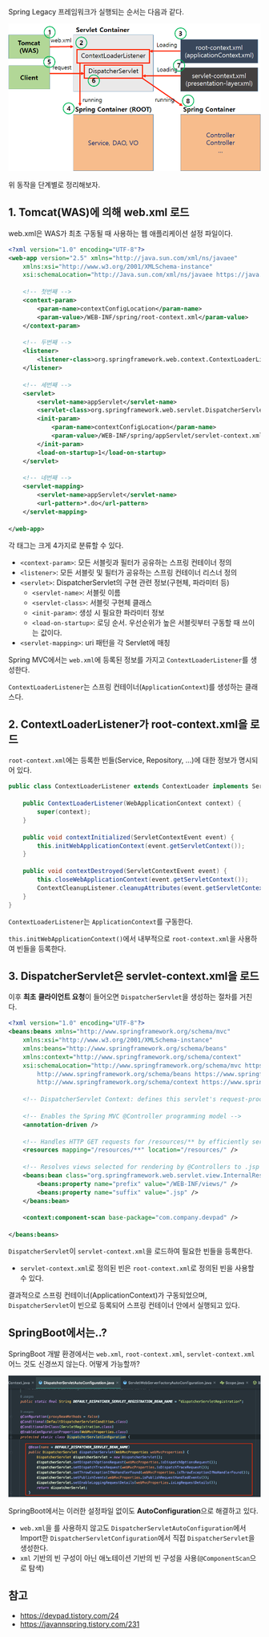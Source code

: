 Spring Legacy 프레임워크가 실행되는 순서는 다음과 같다.

![img](img.png)

위 동작을 단계별로 정리해보자.

## 1. Tomcat(WAS)에 의해 **web.xml** 로드

web.xml은 WAS가 최초 구동될 때 사용하는 웹 애플리케이션 설정 파일이다.

```xml
<?xml version="1.0" encoding="UTF-8"?>
<web-app version="2.5" xmlns="http://java.sun.com/xml/ns/javaee"
    xmlns:xsi="http://www.w3.org/2001/XMLSchema-instance"
    xsi:schemaLocation="http://Java.sun.com/xml/ns/javaee https://java.sun.com/xml/ns/javaee/web-app_2_5.xsd">

    <!-- 첫번째 -->
    <context-param>
        <param-name>contextConfigLocation</param-name>
        <param-value>/WEB-INF/spring/root-context.xml</param-value>
    </context-param>
    
    <!-- 두번째 -->
    <listener>
        <listener-class>org.springframework.web.context.ContextLoaderListener</listener-class>
    </listener>

    <!-- 세번째 -->
    <servlet>
        <servlet-name>appServlet</servlet-name>
        <servlet-class>org.springframework.web.servlet.DispatcherServlet</servlet-class>
        <init-param>
            <param-name>contextConfigLocation</param-name>
            <param-value>/WEB-INF/spring/appServlet/servlet-context.xml</param-value>
        </init-param>
        <load-on-startup>1</load-on-startup>
    </servlet>

    <!-- 네번째 -->
    <servlet-mapping>
        <servlet-name>appServlet</servlet-name>
        <url-pattern>*.do</url-pattern>
    </servlet-mapping>

</web-app>
```

각 태그는 크게 4가지로 분류할 수 있다.

- `<context-param>`: 모든 서블릿과 필터가 공유하는 스프링 컨테이너 정의
- `<listener>`: 모든 서블릿 및 필터가 공유하는 스프링 컨테이너 리스너 정의
- `<servlet>`: DispatcherServlet의 구현 관련 정보(구현체, 파라미터 등) 
    - `<servlet-name>`: 서블릿 이름
    - `<servlet-class>`: 서블릿 구현체 클래스
    - `<init-param>`: 생성 시 필요한 파라미터 정보 
    - `<load-on-startup>`: 로딩 순서. 우선순위가 높은 서블릿부터 구동할 때 쓰이는 값이다.
- `<servlet-mapping>`: uri 패턴을 각 Servlet에 매칭

Spring MVC에서는 `web.xml`에 등록된 정보를 가지고 `ContextLoaderListener`를 생성한다.

`ContextLoaderListener`는 스프링 컨테이너(`ApplicationContext`)를 생성하는 클래스다.

## 2. **ContextLoaderListener**가 **root-context.xml**을 로드

`root-context.xml`에는 등록한 빈들(Service, Repository, ...)에 대한 정보가 명시되어 있다.

```java
public class ContextLoaderListener extends ContextLoader implements ServletContextListener {

    public ContextLoaderListener(WebApplicationContext context) {
        super(context);
    }

    public void contextInitialized(ServletContextEvent event) {
        this.initWebApplicationContext(event.getServletContext());
    }

    public void contextDestroyed(ServletContextEvent event) {
        this.closeWebApplicationContext(event.getServletContext());
        ContextCleanupListener.cleanupAttributes(event.getServletContext());
    }
}
```

`ContextLoaderListener`는 `ApplicationContext`를 구동한다.

`this.initWebApplicationContext()`에서 내부적으로 `root-context.xml`을 사용하여 빈들을 등록한다. 

## 3. **DispatcherServlet**은 **servlet-context.xml**을 로드 

이후 **최초** **클라이언트 요청**이 들어오면 `DispatcherServlet`을 생성하는 절차를 거친다.

```xml
<?xml version="1.0" encoding="UTF-8"?>
<beans:beans xmlns="http://www.springframework.org/schema/mvc"
    xmlns:xsi="http://www.w3.org/2001/XMLSchema-instance"
    xmlns:beans="http://www.springframework.org/schema/beans"
    xmlns:context="http://www.springframework.org/schema/context"
    xsi:schemaLocation="http://www.springframework.org/schema/mvc https://www.springframework.org/schema/mvc/spring-mvc.xsd
        http://www.springframework.org/schema/beans https://www.springframework.org/schema/beans/spring-beans.xsd
        http://www.springframework.org/schema/context https://www.springframework.org/schema/context/spring-context.xsd">

    <!-- DispatcherServlet Context: defines this servlet's request-processing infrastructure -->
    
    <!-- Enables the Spring MVC @Controller programming model -->
    <annotation-driven />

    <!-- Handles HTTP GET requests for /resources/** by efficiently serving up static resources in the ${webappRoot}/resources directory -->
    <resources mapping="/resources/**" location="/resources/" />

    <!-- Resolves views selected for rendering by @Controllers to .jsp resources in the /WEB-INF/views directory -->
    <beans:bean class="org.springframework.web.servlet.view.InternalResourceViewResolver">
        <beans:property name="prefix" value="/WEB-INF/views/" />
        <beans:property name="suffix" value=".jsp" />
    </beans:bean>
    
    <context:component-scan base-package="com.company.devpad" />
    
</beans:beans>
```

`DispatcherServlet`이 `servlet-context.xml`을 로드하여 필요한 빈들을 등록한다.
- `servlet-context.xml`로 정의된 빈은 `root-context.xml`로 정의된 빈을 사용할 수 있다.

결과적으로 스프링 컨테이너(ApplicationContext)가 구동되었으며, `DispatcherServlet`이 빈으로 등록되어 스프링 컨테이너 안에서 실행되고 있다.

## SpringBoot에서는..?

SpringBoot 개발 환경에서는 `web.xml`, `root-context.xml`, `servlet-context.xml` 어느 것도 신경쓰지 않는다. 어떻게 가능할까?

![img_1](img_1.png)

SpringBoot에서는 이러한 설정파일 없이도 **AutoConfiguration**으로 해결하고 있다.
- `web.xml`을 를 사용하지 않고도 `DispatcherServletAutoConfiguration`에서 Import한 `DispatcherServletConfiguration`에서 직접 `DispatcherServlet`을 생성한다.
- `xml` 기반의 빈 구성이 아닌 애노테이션 기반의 빈 구성을 사용(`@ComponentScan`으로 탐색)

## 참고

- https://devpad.tistory.com/24
- https://javannspring.tistory.com/231
